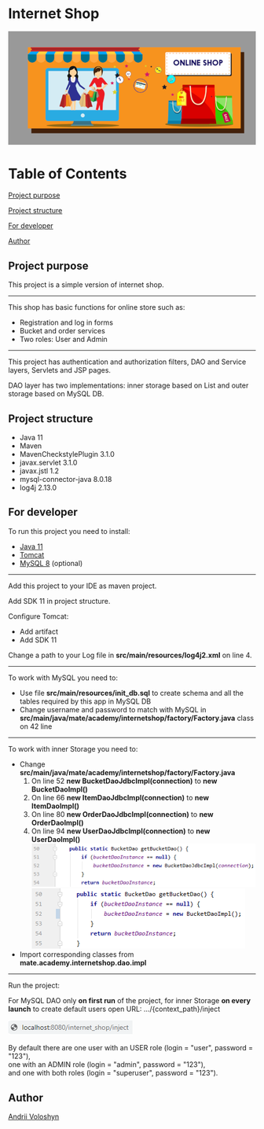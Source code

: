 # Internet Shop

![Header Image](src/main/resources/banner_shop_online.png)

# Table of Contents

[Project purpose](#purpose)

[Project structure](#structure)

[For developer](#developer)

[Author](#author)

## <a name='purpose'></a>Project purpose

This project is a simple version of internet shop.

<hr>

This shop has basic functions for online store such as:

- Registration and log in forms
- Bucket and order services
- Two roles: User and Admin

<hr>

This project has authentication and authorization filters, DAO and Service layers, Servlets and JSP pages.

DAO layer has two implementations: inner storage based on List and outer storage based on MySQL DB.

## <a name='structure'></a>Project structure

- Java 11
- Maven
- MavenCheckstylePlugin 3.1.0
- javax.servlet 3.1.0
- javax.jstl 1.2
- mysql-connector-java 8.0.18
- log4j 2.13.0

## <a name='developer'></a>For developer
To run this project you need to install:

- <a href="https://www.oracle.com/technetwork/java/javase/downloads/jdk11-downloads-5066655.html">Java 11</a>
- <a href="https://tomcat.apache.org/download-90.cgi">Tomcat</a>
- <a href="https://www.mysql.com/downloads/">MySQL 8</a> (optional)

<hr>

Add this project to your IDE as maven project.

Add SDK 11 in project structure.

Configure Tomcat:
- Add artifact
- Add SDK 11

Change a path to your Log file in **src/main/resources/log4j2.xml** on line 4.

<hr>

To work with MySQL you need to:
- Use file **src/main/resources/init_db.sql** to create schema and all the tables required by this app in MySQL DB
- Change username and password to match with MySQL in **src/main/java/mate/academy/internetshop/factory/Factory.java** class on 42 line

<hr>

To work with inner Storage you need to:

- Change **src/main/java/mate/academy/internetshop/factory/Factory.java**
    1. On line 52 **new BucketDaoJdbcImpl(connection)** to **new BucketDaoImpl()**
    2. On line 66 **new ItemDaoJdbcImpl(connection)** to **new ItemDaoImpl()**
    3. On line 80 **new OrderDaoJdbcImpl(connection)** to **new OrderDaoImpl()**
    4. On line 94 **new UserDaoJdbcImpl(connection)** to **new UserDaoImpl()**
    ![from](src/main/resources/bucket_jdbc.png)
    ![to](src/main/resources/bucket_storage.png)    
- Import corresponding classes from **mate.academy.internetshop.dao.impl**

<hr>

Run the project:

For MySQL DAO only **on first run** of the project, for inner Storage **on every launch** to create default users open URL: .../{context_path}/inject

![inject path example](src/main/resources/inject_url.png) 

<p>By default there are one user with an USER role (login = "user", password = "123"),<br>
one with an ADMIN role (login = "admin", password = "123"),<br>
and one with both roles (login = "superuser", password = "123").</p>

## <a name='author'></a>Author
[Andrii Voloshyn](https://github.com/ElvenNurse)

